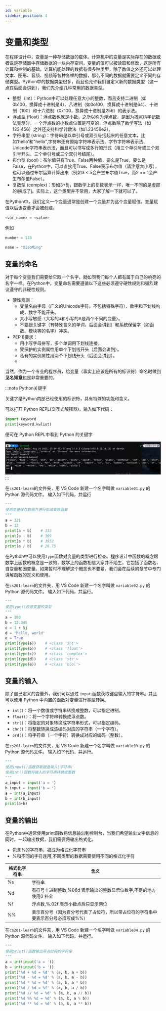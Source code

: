 ```yaml
---
id: variable
sidebar_position: 4
---
```


# 变量和类型


在程序设计中，变量是一种存储数据的载体。计算机中的变量是实际存在的数据或者说是存储器中存储数据的一块内存空间，变量的值可以被读取和修改，这是所有计算和控制的基础。计算机能处理的数据有很多种类型，除了数值之外还可以处理文本、图形、音频、视频等各种各样的数据，那么不同的数据就需要定义不同的存储类型。Python中的数据类型很多，而且也允许我们自定义新的数据类型（这一点在后面会讲到），我们先介绍几种常用的数据类型。

- 整型（int）：Python中可以处理任意大小的整数，而且支持二进制（如0b100，换算成十进制是4）、八进制（如0o100，换算成十进制是64）、十进制（100）和十六进制（0x100，换算成十进制是256）的表示法。
- 浮点型 (float)：浮点数也就是小数，之所以称为浮点数，是因为按照科学记数法表示时，一个浮点数的小数点位置是可变的，浮点数除了数学写法（如123.456）之外还支持科学计数法（如1.23456e2）。
- 字符串型 (string)：字符串是以单引号或双引号括起来的任意文本，比如'hello'和"hello",字符串还有原始字符串表示法、字节字符串表示法、Unicode字符串表示法，而且可以书写成多行的形式（用三个单引号或三个双引号开头，三个单引号或三个双引号结尾）。
- 布尔型 (bool)：布尔值只有True、False两种值，要么是True，要么是False，在Python中，可以直接用True、False表示布尔值（请注意大小写），也可以通过布尔运算计算出来（例如3 < 5会产生布尔值True，而2 == 1会产生布尔值False）。
- 复数型 (complex)：形如3+5j，跟数学上的复数表示一样，唯一不同的是虚部的i换成了j。实际上，这个类型并不常用，大家了解一下就可以了。


在Python中，我们定义一个变量通常是创建一个变量并为这个变量赋值。变量赋值以后该变量才会被创建。

```py
<var_name> = <value>
```

例如

```py
number = 123
```

```py
name = "XiaoMing"
```

## 变量的命名

对于每个变量我们需要给它取一个名字，就如同我们每个人都有属于自己的响亮的名字一样。在Python中，变量命名需要遵循以下这些必须遵守硬性规则和强烈建议遵守的非硬性规则。

- 硬性规则：
  - 变量名由字母（广义的Unicode字符，不包括特殊字符）、数字和下划线构成，数字不能开头。
  - 大小写敏感（大写的a和小写的A是两个不同的变量）。
  - 不要跟关键字（有特殊含义的单词，后面会讲到）和系统保留字（如函数、模块等的名字）冲突。
- PEP 8要求：
  - 用小写字母拼写，多个单词用下划线连接。
  - 受保护的实例属性用单个下划线开头（后面会讲到）。
  - 私有的实例属性用两个下划线开头（后面会讲到）。
  - 
当然，作为一个专业的程序员，给变量（事实上应该是所有的标识符）命名时做到**见名知意**也是非常重要的。

:::note Python关键字

关键字是Python内部已经使用的标识符，具有特殊的功能和含义。

可以打开 Python REPL(交互式解释器)，输入如下代码：

```py
import keyword
print(keyword.kwlist)
```

便可在 Python REPL中看到 Python 的关键字

![](./img/variable01.png)
:::

在`cs201-learn`的文件夹，用 VS Code 新建一个名字叫做 `variable01.py` 的 Python 源代码文件。
输入如下代码，并运行

```python
"""
使用变量保存数据并进行加减乘除运算
"""
a = 321
b = 12
print(a + b)    # 333
print(a - b)    # 309
print(a * b)    # 3852
print(a / b)    # 26.75
```

在Python中可以使用`type`函数对变量的类型进行检查。程序设计中函数的概念跟数学上函数的概念是一致的，数学上的函数相信大家并不陌生，它包括了函数名、自变量和因变量。如果暂时不理解这个概念也不要紧，我们会在后续的章节中专门讲解函数的定义和使用。

在`cs201-learn`的文件夹，用 VS Code 新建一个名字叫做 `variable02.py` 的 Python 源代码文件。
输入如下代码，并运行。

```python
"""
使用type()检查变量的类型
"""
a = 100
b = 12.345
c = 1 + 5j
d = 'hello, world'
e = True
print(type(a))    # <class 'int'>
print(type(b))    # <class 'float'>
print(type(c))    # <class 'complex'>
print(type(d))    # <class 'str'>
print(type(e))    # <class 'bool'>
```

## 变量的输入

除了自己定义的变量外，我们可以通过 `input` 函数获取键盘输入的字符串。并且可以使用 Python 中内置的函数对变量进行类型转换。

- `int()`：将一个数值或字符串转换成整数，可以指定进制。
- `float()`：将一个字符串转换成浮点数。
- `str()`：将指定的对象转换成字符串形式，可以指定编码。
- `chr()`：将整数转换成该编码对应的字符串（一个字符）。
- `ord()`：将字符串（一个字符）转换成对应的编码（整数）。

在`cs201-learn`的文件夹，用 VS Code 新建一个名字叫做 `variable03.py` 的 Python 源代码文件。
输入如下代码，并运行。
  
```python
"""
使用input()函数获取键盘输入(字符串)
使用int()函数将输入的字符串转换成整数
"""
a_input = input('a = ')
b_input = input('b = ')
a = int(a_input)
b = int(b_input)
print(a+b)
```

## 变量的输出

在Python中通常使用print函数将信息输出到控制台，当我们希望输出文字信息的同时，一起输出数据，我们需要将输出格式化。

* 包含%的字符串，被成为格式化字符串
* %和不同的字符连用,不同类型的数据需要使用不同的格式化字符

|格式化字符串|含义|
|---|---|
|%s|字符串|
|%d|有符号十进制整数,%06d 表示输出的整数显示位数字,不足的地方使用0 补全|
|%f|浮点数,%.02f 表示小数点后只显示两位|
|%%|表示百分号（因为百分号代表了占位符，所以带占位符的字符串中要表示百分号必须写成%%）|

在`cs201-learn`的文件夹，用 VS Code 新建一个名字叫做 `variable04.py` 的 Python 源代码文件。
输入如下代码，并运行。

```python
"""
使用print()函数输出带占位符的字符串
"""
a = int(input('a = '))
b = int(input('b = '))
print('%d + %d = %d' % (a, b, a + b))
print('%d - %d = %d' % (a, b, a - b))
print('%d * %d = %d' % (a, b, a * b))
print('%d / %d = %f' % (a, b, a / b))
print('%d // %d = %d' % (a, b, a // b))
print('%d %% %d = %d' % (a, b, a % b))
print('%d ** %d = %d' % (a, b, a ** b))
```